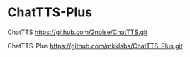 # ChatTTS-Plus

ChatTTS
https://github.com/2noise/ChatTTS.git

ChatTTS-Plus
https://github.com/mkklabs/ChatTTS-Plus.git
